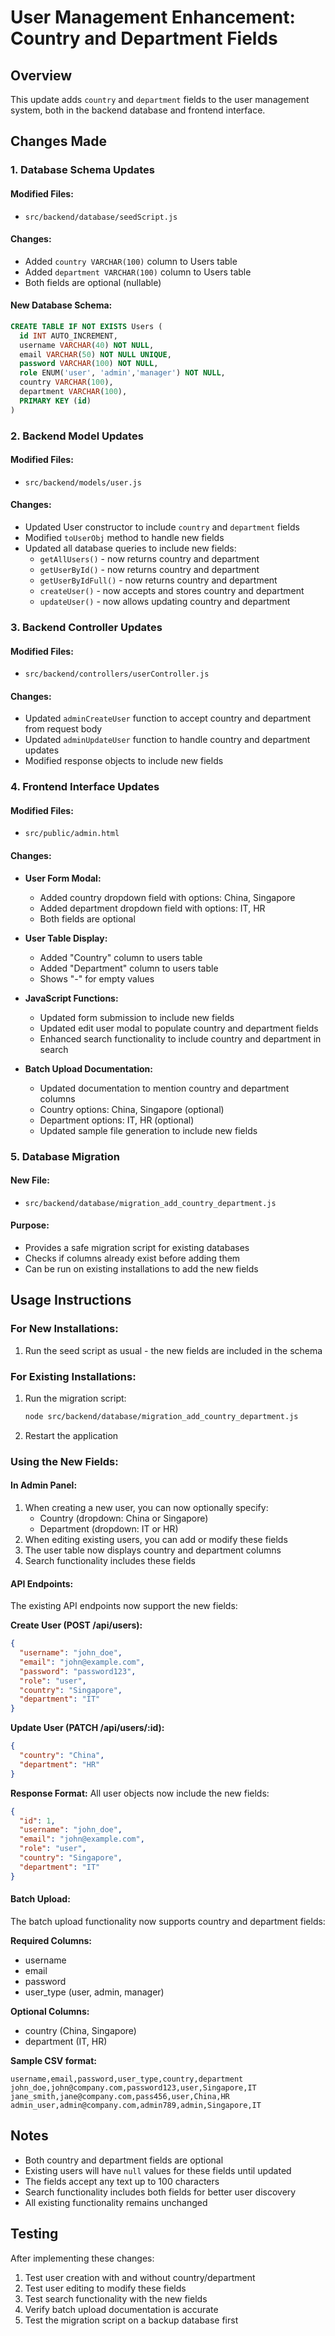 # User Management Enhancement: Country and Department Fields

## Overview
This update adds `country` and `department` fields to the user management system, both in the backend database and frontend interface.

## Changes Made

### 1. Database Schema Updates

#### Modified Files:
- `src/backend/database/seedScript.js`

#### Changes:
- Added `country VARCHAR(100)` column to Users table
- Added `department VARCHAR(100)` column to Users table
- Both fields are optional (nullable)

#### New Database Schema:
```sql
CREATE TABLE IF NOT EXISTS Users (
  id INT AUTO_INCREMENT,
  username VARCHAR(40) NOT NULL,
  email VARCHAR(50) NOT NULL UNIQUE,
  password VARCHAR(100) NOT NULL,
  role ENUM('user', 'admin','manager') NOT NULL,
  country VARCHAR(100),
  department VARCHAR(100),
  PRIMARY KEY (id)
)
```

### 2. Backend Model Updates

#### Modified Files:
- `src/backend/models/user.js`

#### Changes:
- Updated User constructor to include `country` and `department` fields
- Modified `toUserObj` method to handle new fields
- Updated all database queries to include new fields:
  - `getAllUsers()` - now returns country and department
  - `getUserById()` - now returns country and department
  - `getUserByIdFull()` - now returns country and department
  - `createUser()` - now accepts and stores country and department
  - `updateUser()` - now allows updating country and department

### 3. Backend Controller Updates

#### Modified Files:
- `src/backend/controllers/userController.js`

#### Changes:
- Updated `adminCreateUser` function to accept country and department from request body
- Updated `adminUpdateUser` function to handle country and department updates
- Modified response objects to include new fields

### 4. Frontend Interface Updates

#### Modified Files:
- `src/public/admin.html`

#### Changes:
- **User Form Modal:**
  - Added country dropdown field with options: China, Singapore
  - Added department dropdown field with options: IT, HR
  - Both fields are optional
  
- **User Table Display:**
  - Added "Country" column to users table
  - Added "Department" column to users table
  - Shows "-" for empty values
  
- **JavaScript Functions:**
  - Updated form submission to include new fields
  - Updated edit user modal to populate country and department fields
  - Enhanced search functionality to include country and department in search
  
- **Batch Upload Documentation:**
  - Updated documentation to mention country and department columns
  - Country options: China, Singapore (optional)
  - Department options: IT, HR (optional)
  - Updated sample file generation to include new fields

### 5. Database Migration

#### New File:
- `src/backend/database/migration_add_country_department.js`

#### Purpose:
- Provides a safe migration script for existing databases
- Checks if columns already exist before adding them
- Can be run on existing installations to add the new fields

## Usage Instructions

### For New Installations:
1. Run the seed script as usual - the new fields are included in the schema

### For Existing Installations:
1. Run the migration script:
   ```bash
   node src/backend/database/migration_add_country_department.js
   ```
2. Restart the application

### Using the New Fields:

#### In Admin Panel:
1. When creating a new user, you can now optionally specify:
   - Country (dropdown: China or Singapore)
   - Department (dropdown: IT or HR)
2. When editing existing users, you can add or modify these fields
3. The user table now displays country and department columns
4. Search functionality includes these fields

#### API Endpoints:
The existing API endpoints now support the new fields:

**Create User (POST /api/users):**
```json
{
  "username": "john_doe",
  "email": "john@example.com",
  "password": "password123",
  "role": "user",
  "country": "Singapore",
  "department": "IT"
}
```

**Update User (PATCH /api/users/:id):**
```json
{
  "country": "China",
  "department": "HR"
}
```

**Response Format:**
All user objects now include the new fields:
```json
{
  "id": 1,
  "username": "john_doe",
  "email": "john@example.com",
  "role": "user",
  "country": "Singapore",
  "department": "IT"
}
```

#### Batch Upload:
The batch upload functionality now supports country and department fields:

**Required Columns:**
- username
- email  
- password
- user_type (user, admin, manager)

**Optional Columns:**
- country (China, Singapore)
- department (IT, HR)

**Sample CSV format:**
```csv
username,email,password,user_type,country,department
john_doe,john@company.com,password123,user,Singapore,IT
jane_smith,jane@company.com,pass456,user,China,HR
admin_user,admin@company.com,admin789,admin,Singapore,IT
```

## Notes
- Both country and department fields are optional
- Existing users will have `null` values for these fields until updated
- The fields accept any text up to 100 characters
- Search functionality includes both fields for better user discovery
- All existing functionality remains unchanged

## Testing
After implementing these changes:
1. Test user creation with and without country/department
2. Test user editing to modify these fields
3. Test search functionality with the new fields
4. Verify batch upload documentation is accurate
5. Test the migration script on a backup database first
